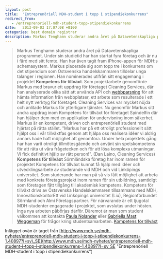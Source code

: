 ```yaml
---
layout: post
title:  "Entreprenöriell MDH-student i topp i stipendiekonkurrens"
redirect_from:
   - /entreprenoriell-mdh-student-topp-stipendiekonkurrens
date:   2013-09-03 17:07:08 +0100
categories: best domain registrar
description: Markus Tenghamn studerar andra året på Datavetenskapliga programmet. Under sin studietid har han startat fyra företag och är nu i färd med sitt femte. Han har även tagit fram iPhone-
---
```


> Markus Tenghamn studerar andra året på Datavetenskapliga programmet. Under sin studietid har han startat fyra företag och är nu i färd med sitt femte. Han har även tagit fram iPhone-appen för MDH:s schemasystem. Markus placerade sig som topp tre i konkurrens om det stipendium som Östsvenska handelskammaren tilldelar unga talanger i regionen. Han nominerades utifrån sitt engagemang i projektet **Kompetens för tillväxt**. Som projektarbete genomförde Markus med bravur ett uppdrag för företaget Cleaning Services, där han analyserade olika sätt att använda API och [webbparsning](http://sv.wikipedia.org/wiki/Parser "webbparsning") för att hämta information från webbplatser, ett arbete som resulterade i ett helt nytt verktyg för företaget. Cleaning Services var mycket nöjda och anlitade Markus för ytterligare tjänster. Nu genomför Markus sitt andra uppdrag inom Kompetens för tillväxt för företaget Spindelfin där han hjälper dem med en applikation för undervisning inom säkerhet. Markus är en kompetent, driven och entreprenöriell student med hjärtat på rätta stället. "Markus har på ett otroligt professionellt sätt hjälpt oss i vår tillväxtfas genom att hjälpa oss realisera idéer vi aldrig annars hade haft möjlighet att genomföra. Under hela projektets gång har han varit otroligt tillmötesgående och använt sin spetskompetens för att räta ut våra frågetecken och för att lösa komplexa utmaningar. Vi fick definitivt hjälp av rätt person!". (Dan Laino, Cleaning Services) **Kompetens för tillväxt** Sörmländska företag har inom ramen för projektet Kompetens för tillväxt kunnat få hjälp med idéer och utvecklingsarbete av studerande vid MDH och vid Linköpings universitet. Som studerande har man på så vis fått möjlighet att arbeta med konkreta företagsprojekt inom ramen för sin utbildning, samtidigt som företagen fått tillgång till akademisk kompetens. Kompetens för tillväxt drivs av Östsvenska Handelskammaren tillsammans med MDH, InnovationskontorEtt vid Linköpings universitet (Liu), Regionförbundet Sörmland och Almi Företagspartner. För närvarande är ett tjugotal MDH-studenter engagerade i projektet, som avslutas under hösten. Inga nya arbeten påbörjas därför. Däremot är man som student välkommen att kontakta [Paula Nolander](http://www.mdh.se/personal/VisaPerson?fornamn=Paula&efternamn=Nolander) eller [Gabriella Mast Weggeman](http://www.mdh.se/personal/VisaPerson?fornamn=Gabriella&mellannamn=Mast&efternamn=Weggeman) för frågor kring studentsamarbeten. [Kompetens för tillväxt](http://www.ostsvenskahandelskammaren.se/img/2012/6/29/1660051.pdf)

 Inlägget ovän är taget från [http://www.mdh.se/mdh-nyheter/entreprenoriell-mdh-student-i-topp-i-stipendiekonkurrens-1.40897?l=sv\_SE](http://www.mdh.se/mdh-nyheter/entreprenoriell-mdh-student-i-topp-i-stipendiekonkurrens-1.40897?l=sv_SE "Entreprenöriell MDH-student i topp i stipendiekonkurrens")